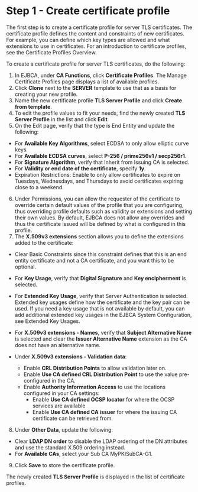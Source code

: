 # Step 1 - Create certificate profile

The first step is to create a certificate profile for server TLS certificates. The certificate profile defines the content and constraints of new certificates. For example, you can define which key types are allowed and what extensions to use in certificates. For an introduction to certificate profiles, see the Certificate Profiles Overview.

To create a certificate profile for server TLS certificates, do the following:




1. In EJBCA, under **CA Functions**, click **Certificate Profiles**.
The Manage Certificate Profiles page displays a list of available profiles.
2. Click **Clone** next to the **SERVER** template to use that as a basis for creating your new profile.
3. Name the new certificate profile **TLS Server Profile** and click **Create from template**.
4. To edit the profile values to fit your needs, find the newly created **TLS Server Profile** in the list and click **Edit**.
5. On the Edit page, verify that the type is End Entity and update the following:
- For **Available Key Algorithms**, select ECDSA to only allow elliptic curve keys.
- For **Available ECDSA curves**, select **P-256 / prime256v1 / secp256r1**.
- For **Signature Algorithm**, verify that Inherit from Issuing CA is selected.
- For **Validity or end date of the certificate**, specify **1y**.
- Expiration Restrictions: Enable to only allow certificates to expire on Tuesdays, Wednesdays, and Thursdays to avoid certificates expiring close to a weekend.
6. Under Permissions, you can allow the requester of the certificate to override certain default values of the profile that you are configuring, thus overriding profile defaults such as validity or extensions and setting their own values. By default, EJBCA does not allow any overrides and thus the certificate issued will be defined by what is configured in this profile.
7. The **X.509v3 extensions** section allows you to define the extensions added to the certificate:
- Clear Basic Constraints since this constraint defines that this is an end entity certificate and not a CA certificate, and you want this to be optional.
- For **Key Usage**, verify that **Digital Signature** and **Key encipherment** is selected.
- For **Extended Key Usage**, verify that Server Authentication is selected.
Extended key usages define how the certificate and the key pair can be used. If you need a key usage that is not available by default, you can add additional extended key usages in the EJBCA System Configuration, see Extended Key Usages.

- For **X.509v3 extensions - Names**, verify that **Subject Alternative Name** is selected and clear the **Issuer Alternative Name** extension as the CA does not have an alternative name.
- Under **X.509v3 extensions - Validation data**:
  - Enable **CRL Distribution Points** to allow validation later on.
  - Enable **Use CA defined CRL Distribution Point** to use the value pre-configured in the CA.
  - Enable **Authority Information Access** to use the locations configured in your CA settings:
    - Enable **Use CA defined OCSP locator** for where the OCSP services are available
    - Enable **Use CA defined CA issuer** for where the issuing CA certificate can be retrieved from.
8. Under **Other Data**, update the following:

- Clear **LDAP DN order** to disable the LDAP ordering of the DN attributes and use the standard X.509 ordering instead.
- For **Available CAs**, select your Sub CA MyPKISubCA-G1.

9. Click **Save** to store the certificate profile.

The newly created **TLS Server Profile** is displayed in the list of certificate profiles.
